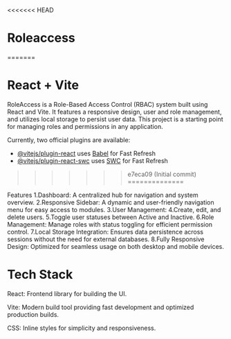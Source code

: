 <<<<<<< HEAD
# Roleaccess
=======
# React + Vite

RoleAccess is a Role-Based Access Control (RBAC) system built using React and Vite. It features a responsive design, user and role management, and utilizes local storage to persist user data. This project is a starting point for managing roles and permissions in any application.


Currently, two official plugins are available:

- [@vitejs/plugin-react](https://github.com/vitejs/vite-plugin-react/blob/main/packages/plugin-react/README.md) uses [Babel](https://babeljs.io/) for Fast Refresh
- [@vitejs/plugin-react-swc](https://github.com/vitejs/vite-plugin-react-swc) uses [SWC](https://swc.rs/) for Fast Refresh
>>>>>>> e7eca09 (Initial commit)
==============

Features
1.Dashboard: A centralized hub for navigation and system overview.
2.Responsive Sidebar: A dynamic and user-friendly navigation menu for easy access to modules.
3.User Management:
4.Create, edit, and delete users.
5.Toggle user statuses between Active and Inactive.
6.Role Management: Manage roles with status toggling for efficient permission control.
7.Local Storage Integration: Ensures data persistence across sessions without the need for external databases.
8.Fully Responsive Design: Optimized for seamless usage on both desktop and mobile devices.

# Tech Stack
React: Frontend library for building the UI.

Vite: Modern build tool providing fast development and optimized production builds.

CSS: Inline styles for simplicity and responsiveness.
